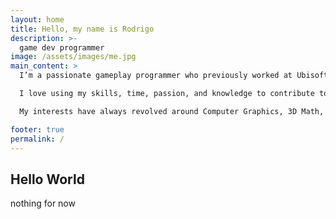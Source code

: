 ```yaml
---
layout: home
title: Hello, my name is Rodrigo
description: >-
  game dev programmer
image: /assets/images/me.jpg
main_content: >
  I’m a passionate gameplay programmer who previously worked at Ubisoft and Ready At Dawn, including during its acquisition by Meta. I helped bring to life XDefiant and Lone Echo II. You can learn more about my work on each projects page.

  I love using my skills, time, passion, and knowledge to contribute to the innovative software and games. I graduated with a Bachelors degree in Computer Science from California State University, Fullerton. I’m a quick learner who is detailed oriented and can adapt to a fast paced, team-based environment. I can generate well-documented, high quality, production ready code.

  My interests have always revolved around Computer Graphics, 3D Math, and Algorithms. Professionally, I’ve worked on AI, Animation, Cameras, Inputs, Physics, and more. Back in college, I worked on a research project involving curves and curve surfaces, which deepened my passion for technical problem-solving

footer: true
permalink: /
---
```

## Hello World
  nothing for now

